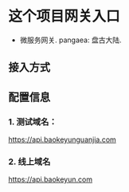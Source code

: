 # 这个项目网关入口


- 微服务网关. pangaea: 盘古大陆.


## 接入方式
## 配置信息
### 1. 测试域名：
  https://api.baokeyunguanjia.com
### 2. 线上域名
  https://api.baokeyun.com
